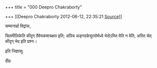 +++
title = "000 Deepro Chakraborty"

+++
[[Deepro Chakraborty	2012-06-12, 22:35:21 [Source](https://groups.google.com/g/bvparishat/c/vPKsOBc62r0)]]



सम्मानार्हा विद्वांसः,

चिलमीलिकेति कीदृग् ग्रैवेयकमाचक्षत इति; अपिच अङ्गदकेयूरयोर्मध्ये भेदोऽस्ति वेति न वेति, अस्ति चेत् कीदृग् भेद इति प्रश्नः।

इति जिज्ञासुः

दीप्रः

